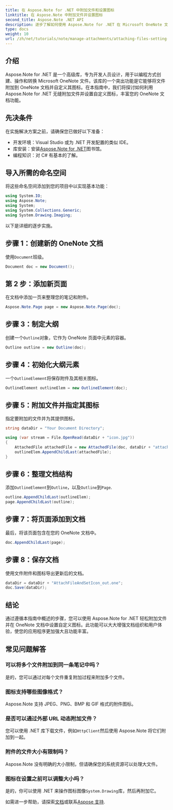 ```yaml
---
title: 在 Aspose.Note for .NET 中附加文件和设置图标
linktitle: 在 Aspose.Note 中附加文件并设置图标
second_title: Aspose.Note .NET API
description: 逐步了解如何使用 Aspose.Note for .NET 在 Microsoft OneNote 文档中附加文件和设置自定义图标。使用无缝文档管理和自定义功能增强您的 .NET 应用程序。
type: docs
weight: 10
url: /zh/net/tutorials/note/manage-attachments/attaching-files-setting-icons/
---
```

## 介绍

Aspose.Note for .NET 是一个高级库，专为开发人员设计，用于以编程方式创建、操作和转换 Microsoft OneNote 文件。该库的一个突出功能是它能够将文件附加到 OneNote 文档并自定义其图标。在本指南中，我们将探讨如何利用 Aspose.Note for .NET 无缝附加文件并设置自定义图标，丰富您的 OneNote 文档功能。

## 先决条件

在实施解决方案之前，请确保您已做好以下准备：

- 开发环境：Visual Studio 或为 .NET 开发配置的类似 IDE。
- 库安装：安装[Aspose.Note for .NET](https://releases.aspose.com/words/net/)图书馆。
- 编程知识：对 C# 有基本的了解。

## 导入所需的命名空间

将这些命名空间添加到您的项目中以实现基本功能：

```csharp
using System.IO;
using Aspose.Note;
using System;
using System.Collections.Generic;
using System.Drawing.Imaging;
```

以下是详细的逐步实施。

## 步骤 1：创建新的 OneNote 文档

使用`Document`班级。

```csharp
Document doc = new Document();
```

## 第 2 步：添加新页面

在文档中添加一页来整理您的笔记和附件。

```csharp
Aspose.Note.Page page = new Aspose.Note.Page(doc);
```

## 步骤 3：制定大纲

创建一个`Outline`对象，它作为 OneNote 页面中元素的容器。

```csharp
Outline outline = new Outline(doc);
```

## 步骤 4：初始化大纲元素

一个`OutlineElement`将保存附件及其相关图标。

```csharp
OutlineElement outlineElem = new OutlineElement(doc);
```

## 步骤 5：附加文件并指定其图标

指定要附加的文件并为其提供图标。

```csharp
string dataDir = "Your Document Directory";

using (var stream = File.OpenRead(dataDir + "icon.jpg"))
{
    AttachedFile attachedFile = new AttachedFile(doc, dataDir + "attachment.txt", stream, ImageFormat.Jpeg);
    outlineElem.AppendChildLast(attachedFile);
}
```

## 步骤 6：整理文档结构

添加`OutlineElement`到`Outline`，以及`Outline`到`Page`.

```csharp
outline.AppendChildLast(outlineElem);
page.AppendChildLast(outline);
```

## 步骤 7：将页面添加到文档

最后，将该页面包含在您的 OneNote 文档中。

```csharp
doc.AppendChildLast(page);
```

## 步骤 8：保存文档

使用文件附件和图标导出更新后的文档。

```csharp
dataDir = dataDir + "AttachFileAndSetIcon_out.one";
doc.Save(dataDir);
```

## 结论

通过遵循本指南中概述的步骤，您可以使用 Aspose.Note for .NET 轻松附加文件并在 OneNote 文档中设置自定义图标。此功能可以大大增强文档组织和用户体验，使您的应用程序更加强大且功能丰富。

## 常见问题解答

### 可以将多个文件附加到同一条笔记中吗？
是的，您可以通过对每个文件重复附加过程来附加多个文件。

### 图标支持哪些图像格式？
Aspose.Note 支持 JPEG、PNG、BMP 和 GIF 格式的附件图标。

### 是否可以通过外部 URL 动态附加文件？
您可以使用 .NET 库下载文件，例如`HttpClient`然后使用 Aspose.Note 将它们附加到一起。

### 附件的文件大小有限制吗？
Aspose.Note 没有明确的大小限制，但请确保您的系统资源可以处理大文件。

### 图标在设置之前可以调整大小吗？
是的，你可以使用 .NET 来操作图标图像`System.Drawing`库，然后再附加它。

如需进一步帮助，请探索[文档](https://reference.aspose.com/words/net/)或联系[Aspose 支持](https://forum.aspose.com/c/words/8).